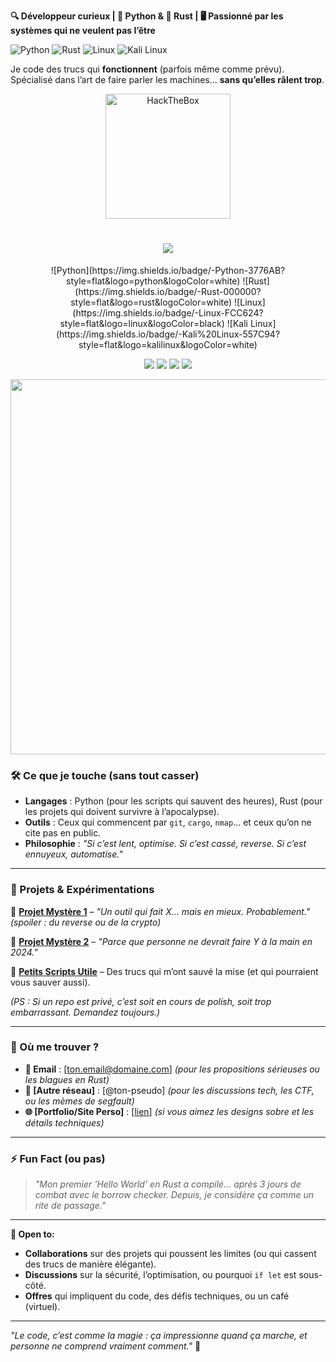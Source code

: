 **🔍 Développeur curieux | 🐍 Python & 🦀 Rust | 🖥️ Passionné par les systèmes qui ne veulent pas l’être**

![Python](https://img.shields.io/badge/-Python-3776AB?style=flat&logo=python&logoColor=white)
![Rust](https://img.shields.io/badge/-Rust-000000?style=flat&logo=rust&logoColor=white)
![Linux](https://img.shields.io/badge/-Linux-FCC624?style=flat&logo=linux&logoColor=black)
![Kali Linux](https://img.shields.io/badge/-Kali%20Linux-557C94?style=flat&logo=kalilinux&logoColor=white)

Je code des trucs qui **fonctionnent** (parfois même comme prévu).
Spécialisé dans l’art de faire parler les machines… **sans qu’elles râlent trop**.

<!-- BANNER HTB -->
<p align="center">
  <img src="https://www.hackthebox.com/images/logo-htb.svg" width="200" alt="HackTheBox" />
</p>

<!-- TYPING ANIMATION -->
<h1 align="center">
  <img src="https://readme-typing-svg.demolab.com?font=Share+Tech+Mono&size=30&duration=2000&color=00FF00&center=true&lines=HackTheBox+Dashboard;Rooted+%3A+33+Machines;User+Owns+%3A+36;Rank+%3A+Hacker" />
</h1>
<p align="center">
  ![Python](https://img.shields.io/badge/-Python-3776AB?style=flat&logo=python&logoColor=white)
  ![Rust](https://img.shields.io/badge/-Rust-000000?style=flat&logo=rust&logoColor=white)
  ![Linux](https://img.shields.io/badge/-Linux-FCC624?style=flat&logo=linux&logoColor=black)
  ![Kali Linux](https://img.shields.io/badge/-Kali%20Linux-557C94?style=flat&logo=kalilinux&logoColor=white)
</p>
<!-- BADGES -->
<p align="center">
  <img src="https://img.shields.io/badge/Rooted-33-%2300FF00?style=for-the-badge&logo=hackthebox" />
  <img src="https://img.shields.io/badge/User-36-%230078D4?style=for-the-badge&logo=hackthebox" />
  <img src="https://img.shields.io/badge/Rank-Hacker-%23FF6600?style=for-the-badge&logo=hackthebox" />
  <img src="https://img.shields.io/badge/Blood-%23FF0000?style=for-the-badge&logo=hackthebox&logoColor=white" />
</p>

<!-- TERMINAL GIF -->
<p align="center">
  <img src="https://media.giphy.com/media/v1.Y2lkPTc5MGI3NjExYzJxYW1xZzlwZzJxZW5xbnNxYW1wZW1xYXVxYXJzYW1xYXJzYQ/3o7TKTU8NQNQfzQxYc/giphy.gif" width="600" />
</p>

### **🛠️ Ce que je touche (sans tout casser)**
- **Langages** : Python (pour les scripts qui sauvent des heures), Rust (pour les projets qui doivent survivre à l’apocalypse).
- **Outils** : Ceux qui commencent par `git`, `cargo`, `nmap`… et ceux qu’on ne cite pas en public.
- **Philosophie** : *"Si c’est lent, optimise. Si c’est cassé, reverse. Si c’est ennuyeux, automatise."*

---

### **🌌 Projets & Expérimentations**
🔹 **[Projet Mystère 1](lien)** – *"Un outil qui fait X… mais en mieux. Probablement."* *(spoiler : du reverse ou de la crypto)*

🔹 **[Projet Mystère 2](lien)** – *"Parce que personne ne devrait faire Y à la main en 2024."*

🔹 **[Petits Scripts Utile](lien)** – Des trucs qui m’ont sauvé la mise (et qui pourraient vous sauver aussi).

*(PS : Si un repo est privé, c’est soit en cours de polish, soit trop embarrassant. Demandez toujours.)*

---

### **📡 Où me trouver ?**
- **📧 Email** : [ton.email@domaine.com] *(pour les propositions sérieuses ou les blagues en Rust)*
- **💬 [Autre réseau]** : [@ton-pseudo] *(pour les discussions tech, les CTF, ou les mèmes de segfault)*
- **🌐 [Portfolio/Site Perso]** : [[lien](https://keyll0ger.github.io/Portfolio/)] *(si vous aimez les designs sobre et les détails techniques)*

---

### **⚡ Fun Fact (ou pas)**
> *"Mon premier 'Hello World' en Rust a compilé… après 3 jours de combat avec le borrow checker.
> Depuis, je considère ça comme un rite de passage."*

---
**🚀 Open to:**
- **Collaborations** sur des projets qui poussent les limites (ou qui cassent des trucs de manière élégante).
- **Discussions** sur la sécurité, l’optimisation, ou pourquoi `if let` est sous-côté.
- **Offres** qui impliquent du code, des défis techniques, ou un café (virtuel).

---
*"Le code, c’est comme la magie : ça impressionne quand ça marche, et personne ne comprend vraiment comment."* 🎩
